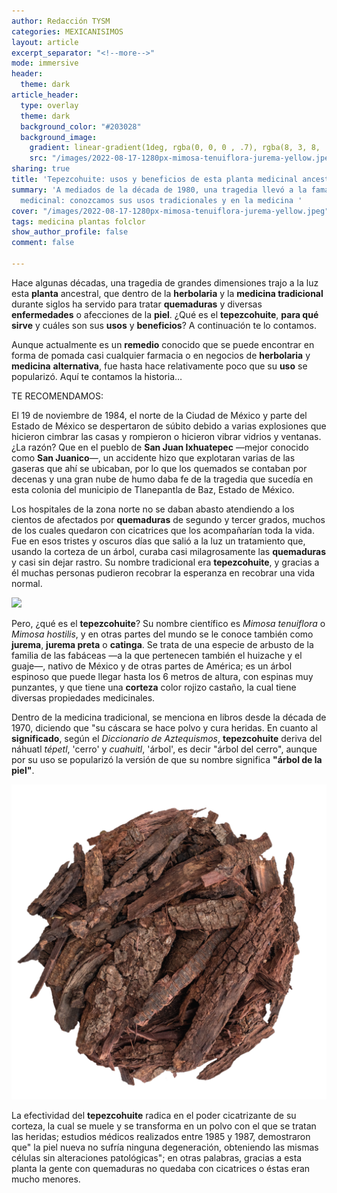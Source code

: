 ```yaml
---
author: Redacción TYSM
categories: MEXICANISIMOS
layout: article
excerpt_separator: "<!--more-->"
mode: immersive
header:
  theme: dark
article_header:
  type: overlay
  theme: dark
  background_color: "#203028"
  background_image:
    gradient: linear-gradient(1deg, rgba(0, 0, 0 , .7), rgba(8, 3, 8, .9))
    src: "/images/2022-08-17-1280px-mimosa-tenuiflora-jurema-yellow.jpeg"
sharing: true
title: 'Tepezcohuite: usos y beneficios de esta planta medicinal ancestral'
summary: 'A mediados de la década de 1980, una tragedia llevó a la fama esta planta
  medicinal: conozcamos sus usos tradicionales y en la medicina '
cover: "/images/2022-08-17-1280px-mimosa-tenuiflora-jurema-yellow.jpeg"
tags: medicina plantas folclor
show_author_profile: false
comment: false

---
```

Hace algunas décadas, una tragedia de grandes dimensiones trajo a la luz esta **planta** ancestral, que dentro de la **herbolaria** y la **medicina tradicional** durante siglos ha servido para tratar **quemaduras** y diversas **enfermedades** o afecciones de la **piel**. ¿Qué es el **tepezcohuite**, **para qué sirve** y cuáles son sus **usos** y **beneficios**? A continuación te lo contamos.

Aunque actualmente es un **remedio** conocido que se puede encontrar en forma de pomada casi cualquier farmacia o en negocios de **herbolaria** y **medicina** **alternativa**, fue hasta hace relativamente poco que su **uso** se popularizó. Aquí te contamos la historia…

TE RECOMENDAMOS:

El 19 de noviembre de 1984, el norte de la Ciudad de México y parte del Estado de México se despertaron de súbito debido a varias explosiones que hicieron cimbrar las casas y rompieron o hicieron vibrar vidrios y ventanas. ¿La razón? Que en el pueblo de **San Juan Ixhuatepec** —mejor conocido como **San Juanico**—, un accidente hizo que explotaran varias de las gaseras que ahí se ubicaban, por lo que los quemados se contaban por decenas y una gran nube de humo daba fe de la tragedia que sucedía en esta colonia del municipio de Tlanepantla de Baz, Estado de México.

Los hospitales de la zona norte no se daban abasto atendiendo a los cientos de afectados por **quemaduras** de segundo y tercer grados, muchos de los cuales quedaron con cicatrices que los acompañarían toda la vida. Fue en esos tristes y oscuros días que salió a la luz un tratamiento que, usando la corteza de un árbol, curaba casi milagrosamente las **quemaduras** y casi sin dejar rastro. Su nombre tradicional era **tepezcohuite**, y gracias a él muchas personas pudieron recobrar la esperanza en recobrar una vida normal.

![](https://upload.wikimedia.org/wikipedia/commons/5/51/Mimosa_tenuiflora_%E2%80%94_Jo%C3%A3o_de_Deus_Medeiros_003.jpg)

Pero, ¿qué es el **tepezcohuite**? Su nombre científico es _Mimosa tenuiflora_ o _Mimosa hostilis_, y en otras partes del mundo se le conoce también como **jurema**, **jurema preta** o **catinga**. Se trata de una especie de arbusto de la familia de las fabáceas —a la que pertenecen también el huizache y el guaje—, nativo de México y de otras partes de América; es un árbol espinoso que puede llegar hasta los 6 metros de altura, con espinas muy punzantes, y que tiene una **corteza** color rojizo castaño, la cual tiene diversas propiedades medicinales.

Dentro de la medicina tradicional, se menciona en libros desde la década de 1970, diciendo que "su cáscara se hace polvo y cura heridas. En cuanto al **significado**, según el _Diccionario de Aztequismos_, **tepezcohuite** deriva del náhuatl _tépetl_, 'cerro' y _cuahuitl_, 'árbol', es decir "árbol del cerro", aunque por su uso se popularizó la versión de que su nombre significa **"árbol de la piel"**.

![](/images/2022-08-17-tepezcohuite-1024x1024.png)

La efectividad del **tepezcohuite** radica en el poder cicatrizante de su corteza, la cual se muele y se transforma en un polvo con el que se tratan las heridas; estudios médicos realizados entre 1985 y 1987, demostraron que" la piel nueva no sufría ninguna degeneración, obteniendo las mismas células sin alteraciones patológicas"; en otras palabras, gracias a esta planta la gente con quemaduras no quedaba con cicatrices o éstas eran mucho menores.